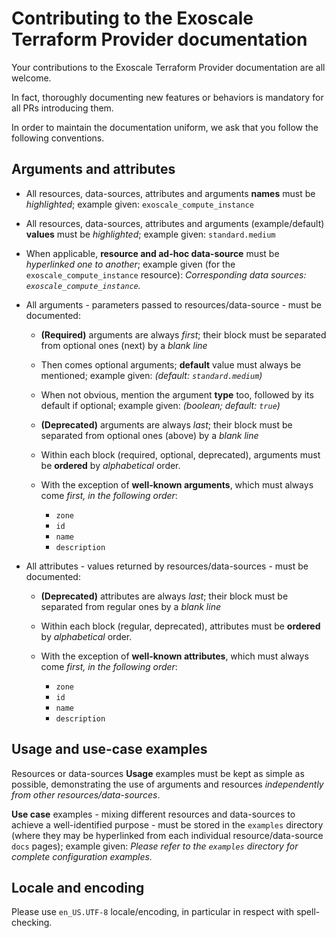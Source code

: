 Contributing to the Exoscale Terraform Provider documentation
==

Your contributions to the Exoscale Terraform Provider documentation are all welcome.

In fact, thoroughly documenting new features or behaviors is mandatory for all PRs
introducing them.

In order to maintain the documentation uniform, we ask that you follow the following conventions.

Arguments and attributes
--

* All resources, data-sources, attributes and arguments **names** must be _highlighted_;
  example given: `exoscale_compute_instance`

* All resources, data-sources, attributes and arguments (example/default) **values** must be
  _highlighted_; example given: `standard.medium`

* When applicable, **resource and ad-hoc data-source** must be _hyperlinked one to another_;
  example given (for the `exoscale_compute_instance` resource):
  _Corresponding data sources: `exoscale_compute_instance`._

* All arguments - parameters passed to resources/data-source - must be documented:

  + **(Required)** arguments are always _first_; their block must be separated from optional ones
    (next) by a _blank line_

  + Then comes optional arguments; **default** value must always be mentioned;
    example given: _(default: `standard.medium`)_

  + When not obvious, mention the argument **type** too, followed by its default if optional;
    example given: _(boolean; default: `true`)_

  + **(Deprecated)** arguments are always _last_; their block must be separated from optional ones
    (above) by a _blank line_

  + Within each block (required, optional, deprecated), arguments must be **ordered** by
    _alphabetical_ order.

  + With the exception of **well-known arguments**, which must always come _first,
    in the following order_:
    - `zone`
    - `id`
    - `name`
    - `description`

* All attributes - values returned by resources/data-sources - must be documented:

  + **(Deprecated)** attributes are always _last_; their block must be separated from regular ones
    by a _blank line_

  + Within each block (regular, deprecated), attributes must be **ordered** by
    _alphabetical_ order.

  + With the exception of **well-known attributes**, which must always come _first,
    in the following order_:
    - `zone`
    - `id`
    - `name`
    - `description`

Usage and use-case examples
--

Resources or data-sources **Usage** examples must be kept as simple as possible, demonstrating the
use of arguments and resources _independently from other resources/data-sources_.

**Use case** examples - mixing different resources and data-sources to achieve a well-identified
purpose - must be stored in the `examples` directory (where they may be hyperlinked from each
individual resource/data-source `docs` pages); example given: _Please refer to the `examples`
directory for complete configuration examples._

Locale and encoding
--

Please use `en_US.UTF-8` locale/encoding, in particular in respect with spell-checking.
